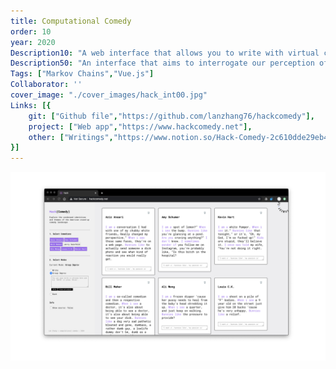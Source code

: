 ```yaml
---
title: Computational Comedy
order: 10
year: 2020
Description10: "A web interface that allows you to write with virtual comedians"
Description50: "An interface that aims to interrogate our perception of humor through a procedurally live generation that reflects condensed themes and identities in the American comedy landscape."
Tags: ["Markov Chains","Vue.js"]
Collaborator: ''
cover_image: "./cover_images/hack_int00.jpg"
Links: [{
    git: ["Github file","https://github.com/lanzhang76/hackcomedy"],
    project: ["Web app","https://www.hackcomedy.net"],
    other: ["Writings","https://www.notion.so/Hack-Comedy-2c610dde29eb48cebd6f8f5c0cfdf961"]
}]
---
```


![cover](./cover_images/hack_int00.jpg)